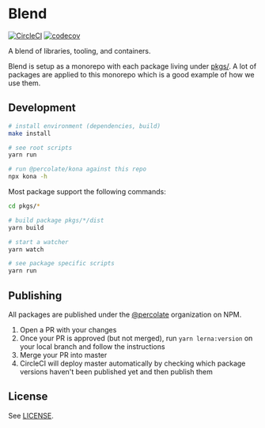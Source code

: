 # Blend

[![CircleCI](https://circleci.com/gh/percolate/blend.svg?style=svg&circle-token=74899ca7ec259f273f7002dce8b6a7ab6bd89bc3)](https://circleci.com/gh/percolate/blend)
[![codecov](https://codecov.io/gh/percolate/blend/branch/master/graph/badge.svg?token=S3DgH9fGU2)](https://codecov.io/gh/percolate/blend)

A blend of libraries, tooling, and containers.

Blend is setup as a monorepo with each package living under [pkgs/](pkgs/).
A lot of packages are applied to this monorepo which is a good example of how we use them.

## Development

```sh
# install environment (dependencies, build)
make install

# see root scripts
yarn run

# run @percolate/kona against this repo
npx kona -h
```

Most package support the following commands:

```sh
cd pkgs/*

# build package pkgs/*/dist
yarn build

# start a watcher
yarn watch

# see package specific scripts
yarn run
```

## Publishing

All packages are published under the [@percolate](https://www.npmjs.com/org/percolate) organization on NPM.

1. Open a PR with your changes
2. Once your PR is approved (but not merged), run `yarn lerna:version` on your local branch and follow the instructions
3. Merge your PR into master
4. CircleCI will deploy master automatically by checking which package versions haven't been published yet and then publish them

## License

See [LICENSE](LICENSE.md).
